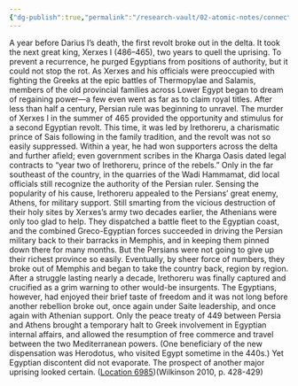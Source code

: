 ```yaml
---
{"dg-publish":true,"permalink":"/research-vault/02-atomic-notes/connections-between-the-greco-persian-wars-and-egyptian-revolts-against-persia-in-the-5th-century-bce/"}
---
```


A year before Darius I’s death, the first revolt broke out in the delta. It took the next great king, Xerxes I (486–465), two years to quell the uprising. To prevent a recurrence, he purged Egyptians from positions of authority, but it could not stop the rot. As Xerxes and his officials were preoccupied with fighting the Greeks at the epic battles of Thermopylae and Salamis, members of the old provincial families across Lower Egypt began to dream of regaining power—a few even went as far as to claim royal titles. After less than half a century, Persian rule was beginning to unravel. The murder of Xerxes I in the summer of 465 provided the opportunity and stimulus for a second Egyptian revolt. This time, it was led by Irethoreru, a charismatic prince of Sais following in the family tradition, and the revolt was not so easily suppressed. Within a year, he had won supporters across the delta and further afield; even government scribes in the Kharga Oasis dated legal contracts to “year two of Irethoreru, prince of the rebels.” Only in the far southeast of the country, in the quarries of the Wadi Hammamat, did local officials still recognize the authority of the Persian ruler. Sensing the popularity of his cause, Irethoreru appealed to the Persians’ great enemy, Athens, for military support. Still smarting from the vicious destruction of their holy sites by Xerxes’s army two decades earlier, the Athenians were only too glad to help. They dispatched a battle fleet to the Egyptian coast, and the combined Greco-Egyptian forces succeeded in driving the Persian military back to their barracks in Memphis, and in keeping them pinned down there for many months. But the Persians were not going to give up their richest province so easily. Eventually, by sheer force of numbers, they broke out of Memphis and began to take the country back, region by region. After a struggle lasting nearly a decade, Irethoreru was finally captured and crucified as a grim warning to other would-be insurgents. The Egyptians, however, had enjoyed their brief taste of freedom and it was not long before another rebellion broke out, once again under Saite leadership, and once again with Athenian support. Only the peace treaty of 449 between Persia and Athens brought a temporary halt to Greek involvement in Egyptian internal affairs, and allowed the resumption of free commerce and travel between the two Mediterranean powers. (One beneficiary of the new dispensation was Herodotus, who visited Egypt sometime in the 440s.) Yet Egyptian discontent did not evaporate. The prospect of another major uprising looked certain. ([Location 6985](https://readwise.io/to_kindle?action=open&asin=B004FGMZAI&location=6985))(Wilkinson 2010, p. 428-429)
